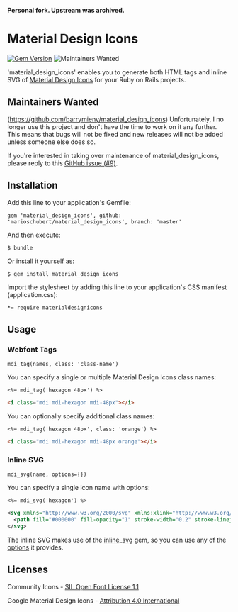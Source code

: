 
**Personal fork. Upstream was archived.**

# Material Design Icons

[![Gem Version](https://badge.fury.io/rb/material_design_icons.svg)](https://badge.fury.io/rb/material_design_icons) ![Maintainers Wanted](https://img.shields.io/badge/maintainers-wanted-red.svg)

'material_design_icons' enables you to generate both HTML tags and inline SVG of [Material Design Icons](http://materialdesignicons.com/) for your Ruby on Rails projects.

## Maintainers Wanted

(https://github.com/barrymieny/material_design_icons)
Unfortunately, I no longer use this project and don't have the time to work on it any further. This means that bugs will not be fixed and new releases will not be added unless someone else does so.

If you're interested in taking over maintenance of material_design_icons, please reply to this [GitHub issue (#9)](https://github.com/barrymieny/material_design_icons/issues/9).

## Installation

Add this line to your application's Gemfile:

    gem 'material_design_icons', github: 'marioschubert/material_design_icons', branch: 'master'

And then execute:

    $ bundle

Or install it yourself as:

    $ gem install material_design_icons

Import the stylesheet by adding this line to your application's CSS manifest (application.css):

    *= require materialdesignicons

## Usage

### Webfont Tags

```
mdi_tag(names, class: 'class-name')
```

You can specify a single or multiple Material Design Icons class names:

```erb
<%= mdi_tag('hexagon 48px') %>
```

```html
<i class="mdi mdi-hexagon mdi-48px"></i>
```

You can optionally specify additional class names:

```erb
<%= mdi_tag('hexagon 48px', class: 'orange') %>
```

```html
<i class="mdi mdi-hexagon mdi-48px orange"></i>
```

### Inline SVG

```
mdi_svg(name, options={})
```

You can specify a single icon name with options:

```erb
<%= mdi_svg('hexagon') %>
```

```xml
<svg xmlns="http://www.w3.org/2000/svg" xmlns:xlink="http://www.w3.org/1999/xlink" version="1.1" baseProfile="full" width="24" height="24" viewBox="0 0 24 24" enable-background="new 0 0 24 24" xml:space="preserve">
  <path fill="#000000" fill-opacity="1" stroke-width="0.2" stroke-linejoin="round" d="M 16,3L 8,3L 3,8L 3,16L 8,21L 16,21L 21,16L 21,8"></path>
</svg>
```

The inline SVG makes use of the [inline_svg](https://github.com/jamesmartin/inline_svg) gem, so you can use any of the [options](https://github.com/jamesmartin/inline_svg#options) it provides.

## Licenses

Community Icons - [SIL Open Font License 1.1](http://scripts.sil.org/cms/scripts/page.php?item_id=OFL_web)

Google Material Design Icons - [Attribution 4.0 International](https://github.com/google/material-design-icons/blob/master/LICENSE)
